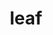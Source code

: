 ---
category: 4-letters
denotation: null
name: leaf
reference_link: https://www.etymonline.com/word/leaf
root_language: null
root_name: null
title: leaf
type: free
word_sums:
- respelling: leaf
  sum: 'Leaf + '
---